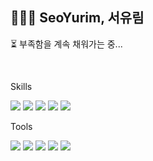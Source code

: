## 👩🏻‍💻 SeoYurim, 서유림
⏳ 부족함을 계속 채워가는 중...

<br>

<!--
**yoorimseo/yoorimseo** is a ✨ _special_ ✨ repository because its `README.md` (this file) appears on your GitHub profile.

Here are some ideas to get you started:

- 🔭 I’m currently working on ...
- 🌱 I’m currently learning ...
- 👯 I’m looking to collaborate on ...
- 🤔 I’m looking for help with ...
- 💬 Ask me about ...
- 📫 How to reach me: ...
- 😄 Pronouns: ...
- ⚡ Fun fact: ...
-->

<p>Skills</p>
<div>
  <!--  <img src="https://img.shields.io/badge/아이콘내용  -->
	<img src="https://img.shields.io/badge/HTML5-E34F26?style=flat&logo=HTML5&logoColor=white" />
	<img src="https://img.shields.io/badge/CSS3-1572B6?style=flat&logo=CSS3&logoColor=white" />
  <img src="https://img.shields.io/badge/JavaScript-F7DF1E?style=flat&logo=JavaScript&logoColor=white" />
  <img src="https://img.shields.io/badge/Tailwind CSS-06B6D4?style=flat&logo=Tailwind CSS&logoColor=white" />
  <img src="https://img.shields.io/badge/React-61DAFB?style=flat&logo=React&logoColor=white" />
</div>

<p>Tools</p>
<div>
  <!--  <img src="https://img.shields.io/badge/아이콘내용  -->
  <img src="https://img.shields.io/badge/GitHub-181717?style=flat&logo=GitHub&logoColor=white" />
	<img src="https://img.shields.io/badge/Notion-000000?style=flat&logo=Notion&logoColor=white" />
  <img src="https://img.shields.io/badge/Discord-5865F2?style=flat&logo=Discord&logoColor=white" />
  <img src="https://img.shields.io/badge/Slack-4A154B?style=flat&logo=Slack&logoColor=white" />
  <img src="https://img.shields.io/badge/Figma-F24E1E?style=flat&logo=Figma&logoColor=white" />
</div>

<br>

<!-- <img src="https://github-readme-stats.vercel.app/api/top-langs/?username=yoorimseo&layout=compact"> -->

<br>

<!-- ![Anurag's GitHub stats](https://github-readme-stats.vercel.app/api?username=yoorimseo&show_icons=true&theme=buefy) -->

<!-- 백준 프로필 -->
<!-- [![Solved.ac
프로필](http://mazassumnida.wtf/api/v2/generate_badge?boj={handle})](https://solved.ac/{handle}) -->

